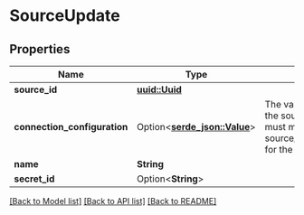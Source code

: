 # SourceUpdate

## Properties

Name | Type | Description | Notes
------------ | ------------- | ------------- | -------------
**source_id** | [**uuid::Uuid**](uuid::Uuid.md) |  | 
**connection_configuration** | Option<[**serde_json::Value**](.md)> | The values required to configure the source. The schema for this must match the schema return by source_definition_specifications/get for the source. | 
**name** | **String** |  | 
**secret_id** | Option<**String**> |  | [optional]

[[Back to Model list]](../README.md#documentation-for-models) [[Back to API list]](../README.md#documentation-for-api-endpoints) [[Back to README]](../README.md)



